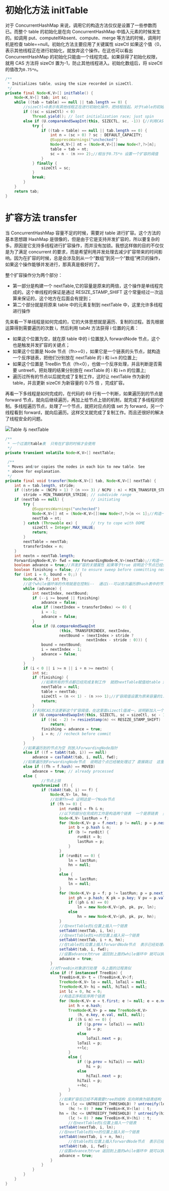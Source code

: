 # 初始化方法 initTable

对于 ConcurrentHashMap 来说，调用它的构造方法仅仅是设置了一些参数而已。而整个 table 的初始化是在向 ConcurrentHashMap 中插入元素的时候发生的。如调用 put、computeIfAbsent、compute、merge 等方法的时候，调用时机是检查 table==null。初始化方法主要应用了关键属性 sizeCtl 如果这个值〈0，表示其他线程正在进行初始化，就放弃这个操作。在这也可以看出 ConcurrentHashMap 的初始化只能由一个线程完成。如果获得了初始化权限，就用 CAS 方法将 sizeCtl 置为-1，防止其他线程进入。初始化数组后，将 sizeCtl 的值改为`0.75*n`。

```java
/**
 * Initializes table, using the size recorded in sizeCtl.
 */
private final Node<K,V>[] initTable() {
    Node<K,V>[] tab; int sc;
    while ((tab = table) == null || tab.length == 0) {
        //sizeCtl<0表示有其他线程正在进行初始化操作，把线程挂起。对于table的初始化工作，只能有一个线程在进行。
        if ((sc = sizeCtl) < 0)
            Thread.yield(); // lost initialization race; just spin
        else if (U.compareAndSwapInt(this, SIZECTL, sc, -1)) {//利用CAS方法把sizectl的值置为-1 表示本线程正在进行初始化
            try {
                if ((tab = table) == null || tab.length == 0) {
                    int n = (sc > 0) ? sc : DEFAULT_CAPACITY;
                    @SuppressWarnings("unchecked")
                    Node<K,V>[] nt = (Node<K,V>[])new Node<?,?>[n];
                    table = tab = nt;
                    sc = n - (n >>> 2);//相当于0.75*n 设置一个扩容的阈值
                }
            } finally {
                sizeCtl = sc;
            }
            break;
        }
    }
    return tab;
}
```

# 扩容方法 transfer

当 ConcurrentHashMap 容量不足的时候，需要对 table 进行扩容。这个方法的基本思想跟 HashMap 是很像的，但是由于它是支持并发扩容的，所以要复杂的多。原因是它支持多线程进行扩容操作，而并没有加锁。我想这样做的目的不仅仅是为了满足 concurrent 的要求，而是希望利用并发处理去减少扩容带来的时间影响。因为在扩容的时候，总是会涉及到从一个“数组”到另一个“数组”拷贝的操作，如果这个操作能够并发进行，那真真是极好的了。

整个扩容操作分为两个部分：

- 第一部分是构建一个 nextTable,它的容量是原来的两倍，这个操作是单线程完成的。这个单线程的保证是通过 RESIZE_STAMP_SHIFT 这个常量经过一次运算来保证的，这个地方在后面会有提到；
- 第二个部分就是将原来 table 中的元素复制到 nextTable 中，这里允许多线程进行操作

先来看一下单线程是如何完成的，它的大体思想就是遍历、复制的过程。首先根据运算得到需要遍历的次数 i，然后利用 tabAt 方法获得 i 位置的元素：

- 如果这个位置为空，就在原 table 中的 i 位置放入 forwardNode 节点，这个也是触发并发扩容的关键点；
- 如果这个位置是 Node 节点（fh>=0），如果它是一个链表的头节点，就构造一个反序链表，把他们分别放在 nextTable 的 i 和 i+n 的位置上;
- 如果这个位置是 TreeBin 节点（fh<0），也做一个反序处理，并且判断是否需要 untreefi，把处理的结果分别放在 nextTable 的 i 和 i+n 的位置上;
- 遍历过所有的节点以后就完成了复制工作，这时让 nextTable 作为新的 table，并且更新 sizeCtl 为新容量的 0.75 倍 ，完成扩容。

再看一下多线程是如何完成的，在代码的 69 行有一个判断，如果遍历到的节点是 forward 节点，就向后继续遍历，再加上给节点上锁的机制，就完成了多线程的控制。多线程遍历节点，处理了一个节点，就把对应点的值 set 为 forward，另一个线程看到 forward，就向后遍历。这样交叉就完成了复制工作。而且还很好的解决了线程安全的问题。

![Table 与 nextTable](https://ngte-superbed.oss-cn-beijing.aliyuncs.com/superbed/2021/07/18/60f396205132923bf8886ae0.jpg)

```java
/**
 * 一个过渡的table表  只有在扩容的时候才会使用
 */
private transient volatile Node<K,V>[] nextTable;

 /**
 * Moves and/or copies the nodes in each bin to new table. See
 * above for explanation.
 */
private final void transfer(Node<K,V>[] tab, Node<K,V>[] nextTab) {
    int n = tab.length, stride;
    if ((stride = (NCPU > 1) ? (n >>> 3) / NCPU : n) < MIN_TRANSFER_STRIDE)
        stride = MIN_TRANSFER_STRIDE; // subdivide range
    if (nextTab == null) {            // initiating
        try {
            @SuppressWarnings("unchecked")
            Node<K,V>[] nt = (Node<K,V>[])new Node<?,?>[n << 1];//构造一个nextTable对象 它的容量是原来的两倍
            nextTab = nt;
        } catch (Throwable ex) {      // try to cope with OOME
            sizeCtl = Integer.MAX_VALUE;
            return;
        }
        nextTable = nextTab;
        transferIndex = n;
    }
    int nextn = nextTab.length;
    ForwardingNode<K,V> fwd = new ForwardingNode<K,V>(nextTab);//构造一个连节点指针 用于标志位
    boolean advance = true;//并发扩容的关键属性 如果等于true 说明这个节点已经处理过
    boolean finishing = false; // to ensure sweep before committing nextTab
    for (int i = 0, bound = 0;;) {
        Node<K,V> f; int fh;
        //这个while循环体的作用就是在控制i--  通过i--可以依次遍历原hash表中的节点
        while (advance) {
            int nextIndex, nextBound;
            if (--i >= bound || finishing)
                advance = false;
            else if ((nextIndex = transferIndex) <= 0) {
                i = -1;
                advance = false;
            }
            else if (U.compareAndSwapInt
                        (this, TRANSFERINDEX, nextIndex,
                        nextBound = (nextIndex > stride ?
                                    nextIndex - stride : 0))) {
                bound = nextBound;
                i = nextIndex - 1;
                advance = false;
            }
        }
        if (i < 0 || i >= n || i + n >= nextn) {
            int sc;
            if (finishing) {
                //如果所有的节点都已经完成复制工作  就把nextTable赋值给table 清空临时对象nextTable
                nextTable = null;
                table = nextTab;
                sizeCtl = (n << 1) - (n >>> 1);//扩容阈值设置为原来容量的1.5倍  依然相当于现在容量的0.75倍
                return;
            }
            //利用CAS方法更新这个扩容阈值，在这里面sizectl值减一，说明新加入一个线程参与到扩容操作
            if (U.compareAndSwapInt(this, SIZECTL, sc = sizeCtl, sc - 1)) {
                if ((sc - 2) != resizeStamp(n) << RESIZE_STAMP_SHIFT)
                    return;
                finishing = advance = true;
                i = n; // recheck before commit
            }
        }
        //如果遍历到的节点为空 则放入ForwardingNode指针
        else if ((f = tabAt(tab, i)) == null)
            advance = casTabAt(tab, i, null, fwd);
        //如果遍历到ForwardingNode节点  说明这个点已经被处理过了 直接跳过  这里是控制并发扩容的核心
        else if ((fh = f.hash) == MOVED)
            advance = true; // already processed
        else {
                //节点上锁
            synchronized (f) {
                if (tabAt(tab, i) == f) {
                    Node<K,V> ln, hn;
                    //如果fh>=0 证明这是一个Node节点
                    if (fh >= 0) {
                        int runBit = fh & n;
                        //以下的部分在完成的工作是构造两个链表  一个是原链表  另一个是原链表的反序排列
                        Node<K,V> lastRun = f;
                        for (Node<K,V> p = f.next; p != null; p = p.next) {
                            int b = p.hash & n;
                            if (b != runBit) {
                                runBit = b;
                                lastRun = p;
                            }
                        }
                        if (runBit == 0) {
                            ln = lastRun;
                            hn = null;
                        }
                        else {
                            hn = lastRun;
                            ln = null;
                        }
                        for (Node<K,V> p = f; p != lastRun; p = p.next) {
                            int ph = p.hash; K pk = p.key; V pv = p.val;
                            if ((ph & n) == 0)
                                ln = new Node<K,V>(ph, pk, pv, ln);
                            else
                                hn = new Node<K,V>(ph, pk, pv, hn);
                        }
                        //在nextTable的i位置上插入一个链表
                        setTabAt(nextTab, i, ln);
                        //在nextTable的i+n的位置上插入另一个链表
                        setTabAt(nextTab, i + n, hn);
                        //在table的i位置上插入forwardNode节点  表示已经处理过该节点
                        setTabAt(tab, i, fwd);
                        //设置advance为true 返回到上面的while循环中 就可以执行i--操作
                        advance = true;
                    }
                    //对TreeBin对象进行处理  与上面的过程类似
                    else if (f instanceof TreeBin) {
                        TreeBin<K,V> t = (TreeBin<K,V>)f;
                        TreeNode<K,V> lo = null, loTail = null;
                        TreeNode<K,V> hi = null, hiTail = null;
                        int lc = 0, hc = 0;
                        //构造正序和反序两个链表
                        for (Node<K,V> e = t.first; e != null; e = e.next) {
                            int h = e.hash;
                            TreeNode<K,V> p = new TreeNode<K,V>
                                (h, e.key, e.val, null, null);
                            if ((h & n) == 0) {
                                if ((p.prev = loTail) == null)
                                    lo = p;
                                else
                                    loTail.next = p;
                                loTail = p;
                                ++lc;
                            }
                            else {
                                if ((p.prev = hiTail) == null)
                                    hi = p;
                                else
                                    hiTail.next = p;
                                hiTail = p;
                                ++hc;
                            }
                        }
                        //如果扩容后已经不再需要tree的结构 反向转换为链表结构
                        ln = (lc <= UNTREEIFY_THRESHOLD) ? untreeify(lo)
                            (hc != 0) ? new TreeBin<K,V>(lo) : t;
                        hn = (hc <= UNTREEIFY_THRESHOLD) ? untreeify(hi)
                            (lc != 0) ? new TreeBin<K,V>(hi) : t;
                            //在nextTable的i位置上插入一个链表
                        setTabAt(nextTab, i, ln);
                        //在nextTable的i+n的位置上插入另一个链表
                        setTabAt(nextTab, i + n, hn);
                            //在table的i位置上插入forwardNode节点  表示已经处理过该节点
                        setTabAt(tab, i, fwd);
                        //设置advance为true 返回到上面的while循环中 就可以执行i--操作
                        advance = true;
                    }
                }
            }
        }
    }
}
```
